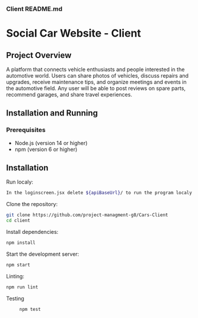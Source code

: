 ### Client README.md

# Social Car Website - Client

## Project Overview
A platform that connects vehicle enthusiasts and people interested in the automotive world. Users can share photos of vehicles, discuss repairs and upgrades, receive maintenance tips, and organize meetings and events in the automotive field. Any user will be able to post reviews on spare parts, recommend garages, and share travel experiences.

## Installation and Running

### Prerequisites
- Node.js (version 14 or higher)
- npm (version 6 or higher)

## Installation

Run localy:

```bash
In the loginscreen.jsx delete ${apiBaseUrl}/ to run the program localy
```

Clone the repository:

```bash
git clone https://github.com/project-managment-g8/Cars-Client
cd client
```



Install dependencies:

```bash
npm install
```

Start the development server:

```bash
npm start
```

Linting:

```bash
npm run lint
```

Testing
```bash
     npm test
```
